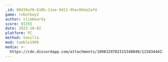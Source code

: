 ```yaml
---
_id: 80d39af0-610b-11ee-9d11-95ec66da2af4
game: robotboy2
author: slimbeardy
score: 91355
date: 2023-10-02
platform: PC
method: Vanilla
mod: tumble1999
media: >-
  https://cdn.discordapp.com/attachments/1098329702315348049/1158344421033660446/Screenshot_2023-10-02_110456.png?ex=651be7ce&is=651a964e&hm=72dc0025da43c59d8b6f4f83e39847fdeadcb7d96f21a807000c9df0cb0c1a57&
---
```


